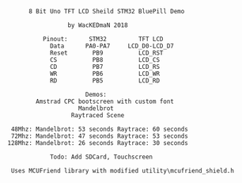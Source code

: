 
          8 Bit Uno TFT LCD Sheild STM32 BluePill Demo       

                     by WacKEDmaN 2018                       

              Pinout:      STM32         TFT LCD             
                Data      PA0-PA7     LCD_D0-LCD_D7          
                Reset       PB9          LCD_RST             
                CS          PB8          LCD_CS              
                CD          PB7          LCD_RS              
                WR          PB6          LCD_WR              
                RD          PB5          LCD_RD              

                          Demos:                             
            Amstrad CPC bootscreen with custom font           
                        Mandelbrot                           
                      Raytraced Scene                        
                                                             
     48Mhz: Mandelbrot: 53 seconds Raytrace: 60 seconds      
     72Mhz: Mandelbrot: 47 seconds Raytrace: 53 seconds      
    128Mhz: Mandelbrot: 26 seconds Raytrace: 30 seconds      
                                                             
                Todo: Add SDCard, Touchscreen                

     Uses MCUFriend library with modified utility\mcufriend_shield.h
